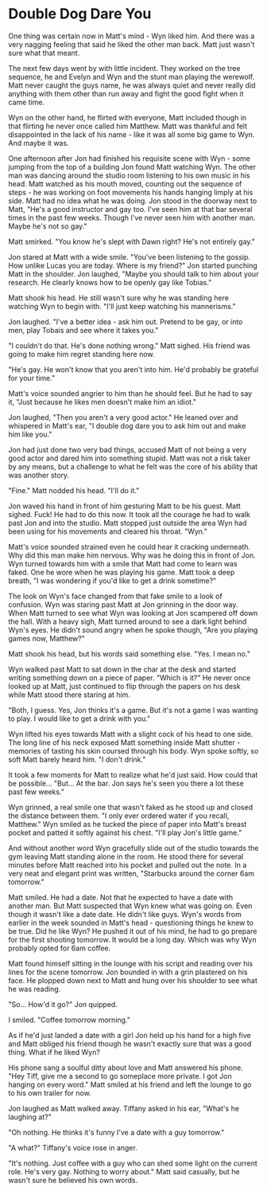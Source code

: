 # Double Dog Dare You

One thing was certain now in Matt's mind - Wyn liked him.  And there was a very nagging feeling that said he liked the other man back.  Matt just wasn't sure what that meant.

The next few days went by with little incident.  They worked on the tree sequence, he and Evelyn and Wyn and the stunt man playing the werewolf.  Matt never caught the guys name, he was always quiet and never really did anything with them other than run away and fight the good fight when it came time.  

Wyn on the other hand, he flirted with everyone, Matt included though in that flirting he never once called him Matthew.  Matt was thankful and felt disappointed in the lack of his name - like it was all some big game to Wyn.  And maybe it was.

One afternoon after Jon had finished his requisite scene with Wyn - some jumping from the top of a building Jon found Matt watching Wyn.  The other man was dancing around the studio room listening to his own music in his head.  Matt watched as his mouth moved, counting out the sequence of steps - he was working on foot movements his hands hanging limply at his side.  Matt had no idea what he was doing.  Jon stood in the doorway next to Matt, "He's a good instructor and gay too.  I've seen him at that bar several times in the past few weeks. Though I've never seen him with another man. Maybe he's not so gay."

Matt smirked.  "You know he's slept with Dawn right?  He's not entirely gay."

Jon stared at Matt with a wide smile.  "You've been listening to the gossip.  How unlike Lucas you are today.   Where is my friend?"  Jon started punching Matt in the shoulder.  Jon laughed, "Maybe you should talk to him about your research.  He clearly knows how to be openly gay like Tobias."

Matt shook his head.  He still wasn't sure why he was standing here watching Wyn to begin with.  "I'll just keep watching his mannerisms."

Jon laughed.  "I've a better idea - ask him out.  Pretend to be gay, or into men, play Tobais and see where it takes you."

"I couldn't do that.  He's done nothing wrong."  Matt sighed.  His friend was going to make him regret standing here now.

"He's gay.  He won't know that you aren't into him.  He'd probably be grateful for your time."

Matt's voice sounded angrier to him than he should feel.  But he had to say it, "Just because he likes men doesn't make him an idiot."

Jon laughed, "Then you aren't a very good actor."  He leaned over and whispered in Matt's ear, "I double dog dare you to ask him out and make him like you."

Jon had just done two very bad things, accused Matt of not being a very good actor and dared him into something stupid.  Matt was not a risk taker by any means, but a challenge to what he felt was the core of his ability that was another story.

"Fine."  Matt nodded his head.  "I'll do it."

Jon waved his hand in front of him gesturing Matt to be his guest.  Matt sighed.  Fuck!  He had to do this now.  It took all the courage he had to walk past Jon and into the studio.  Matt stopped just outside the area Wyn had been using for his movements and cleared his throat.  "Wyn."

Matt's voice sounded strained even he could hear it cracking underneath.  Why did this man make him nervous.  Why was he doing this in front of Jon.  Wyn turned towards him with a smile that Matt had come to learn was faked.  One he wore when he was playing his game.  Matt took a deep breath, "I was wondering if you'd like to get a drink sometime?"

The look on Wyn's face changed from that fake smile to a look of confusion.  Wyn was staring past Matt at Jon grinning in the door way.  When Matt turned to see what Wyn was looking at Jon scampered off down the hall.  With a heavy sigh, Matt turned around to see a dark light behind Wyn's eyes.  He didn't sound angry when he spoke though, "Are you playing games now, Matthew?"

Matt shook his head, but his words said something else.  "Yes.  I mean no."

Wyn walked past Matt to sat down in the char at the desk and started writing something down on a piece of paper.  "Which is it?"  He never once looked up at Matt, just continued to flip through the papers on his desk while Matt stood there staring at him.

"Both, I guess.  Yes, Jon thinks it's a game.  But it's not a game I was wanting to play.  I would like to get a drink with you."

Wyn lifted his eyes towards Matt with a slight cock of his head to one side.  The long line of his neck exposed Matt something inside Matt shutter - memories of tasting his skin coursed through his body.  Wyn spoke softly, so soft Matt barely heard him.  "I don't drink."

It took a few moments for Matt to realize what he'd just said.  How could that be possible...  "But... At the bar.  Jon says he's seen you there a lot these past few weeks."

Wyn grinned, a real smile one that wasn't faked as he stood up and closed the distance between them.  "I only ever ordered water if you recall, Matthew."  Wyn smiled as he tucked the piece of paper into Matt's breast pocket and patted it softly against his chest.  "I'll play Jon's little game."

And without another word Wyn gracefully slide out of the studio towards the gym leaving Matt standing alone in the room.  He stood there for several minutes before Matt reached into his pocket and pulled out the note.  In a very neat and elegant print was written, "Starbucks around the corner 6am tomorrow."

Matt smiled.  He had a date.  Not that he expected to have a date with another man.  But Matt suspected that Wyn knew what was going on.  Even though it wasn't like a date date.  He didn't like guys.  Wyn's words from earlier in the week sounded in Matt's head - questioning things he knew to be true.  Did he like Wyn?  He pushed it out of his mind, he had to go prepare for the first shooting tomorrow.  It would be a long day.  Which was why Wyn probably opted for 6am coffee.

Matt found himself sitting in the lounge with his script and reading over his lines for the scene tomorrow.  Jon bounded in with a grin plastered on his face.  He plopped down next to Matt and hung over his shoulder to see what he was reading.

"So... How'd it go?"  Jon quipped.

I smiled.  "Coffee tomorrow morning."

As if he'd just landed a date with a girl Jon held up his hand for a high five and Matt obliged his friend though he wasn't exactly sure that was a good thing.  What if he liked Wyn?  

His phone sang a soulful ditty about love and Matt answered his phone.  "Hey Tiff, give me a second to go someplace more private.  I got Jon hanging on every word."  Matt smiled at his friend and left the lounge to go to his own trailer for now.  

Jon laughed as Matt walked away.  Tiffany asked in his ear, "What's he laughing at?"

"Oh nothing.  He thinks it's funny I've a date with a guy tomorrow."

"A what?"  Tiffany's voice rose in anger.

"It's nothing.  Just coffee with a guy who can shed some light on the current role.  He's very gay.  Nothing to worry about."  Matt said casually, but he wasn't sure he believed his own words.

